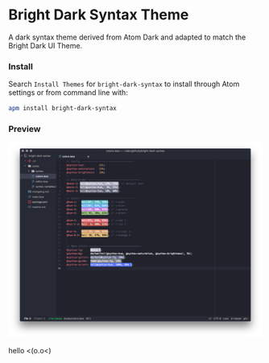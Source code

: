# Bright Dark Syntax Theme

A dark syntax theme derived from Atom Dark and adapted to match the Bright Dark UI Theme.

### Install

Search `Install Themes` for `bright-dark-syntax` to install through Atom settings or from command line with:

```sh
apm install bright-dark-syntax
```

### Preview

![Brigth Dark Syntax](/assets/bright-dark-syntax.png?raw=true "Brigth Dark Syntax")

hello <(o.o<)
